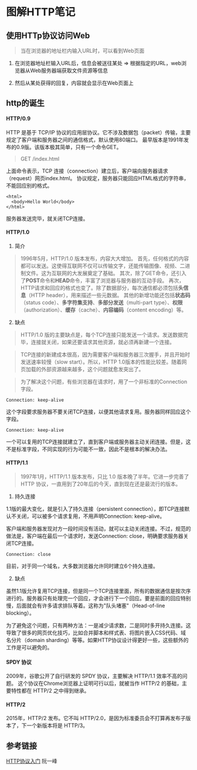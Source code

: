 # 图解HTTP笔记

## 使用HTTp协议访问Web
> 当在浏览器的地址栏内输入URL时，可以看到Web页面

1. 在浏览器地址栏输入URL后，信息会被送往某处 => 根据指定的URL，web浏览器从Web服务器端获取文件资源等信息

2. 然后从某处获得的回复，内容就会显示在Web页面上

## http的诞生
#### HTTP/0.9


HTTP 是基于 TCP/IP 协议的应用层协议。它不涉及数据包（packet）传输，主要规定了客户端和服务器之间的通信格式，默认使用80端口。
最早版本是1991年发布的0.9版。该版本极其简单，只有一个命令GET。

> GET /index.html


上面命令表示，TCP 连接（connection）建立后，客户端向服务器请求（request）网页index.html。
协议规定，服务器只能回应HTML格式的字符串，不能回应别的格式。
```
<html>
  <body>Hello World</body>
</html>
```

服务器发送完毕，就关闭TCP连接。

#### HTTP/1.0
1. 简介
>1996年5月，HTTP/1.0 版本发布，内容大大增加。
首先，任何格式的内容都可以发送。这使得互联网不仅可以传输文字，还能传输图像、视频、二进制文件。这为互联网的大发展奠定了基础。
其次，除了GET命令，还引入了**POST**命令和**HEAD**命令，丰富了浏览器与服务器的互动手段。
再次，HTTP请求和回应的格式也变了。除了数据部分，每次通信都必须包括**头信息**（HTTP header），用来描述一些元数据。
其他的新增功能还包括**状态码**（status code）、**多字符集支持**、**多部分发送**（multi-part type）、**权限**（authorization）、**缓存**（cache）、**内容编码**（content encoding）等。

2. 缺点
> HTTP/1.0 版的主要缺点是，每个TCP连接只能发送一个请求。发送数据完毕，连接就关闭，如果还要请求其他资源，就必须再新建一个连接。

> TCP连接的新建成本很高，因为需要客户端和服务器三次握手，并且开始时发送速率较慢（slow start）。所以，HTTP 1.0版本的性能比较差。随着网页加载的外部资源越来越多，这个问题就愈发突出了。

> 为了解决这个问题，有些浏览器在请求时，用了一个非标准的Connection字段。
```
Connection: keep-alive
```
这个字段要求服务器不要关闭TCP连接，以便其他请求复用。服务器同样回应这个字段。
```
Connection: keep-alive
```
一个可以复用的TCP连接就建立了，直到客户端或服务器主动关闭连接。但是，这不是标准字段，不同实现的行为可能不一致，因此不是根本的解决办法。

#### HTTP/1.1
>1997年1月，HTTP/1.1 版本发布，只比 1.0 版本晚了半年。它进一步完善了 HTTP 协议，一直用到了20年后的今天，直到现在还是最流行的版本。


1. 持久连接

1.1版的最大变化，就是引入了持久连接（persistent connection），即TCP连接默认不关闭，可以被多个请求复用，不用声明Connection: keep-alive。

客户端和服务器发现对方一段时间没有活动，就可以主动关闭连接。不过，规范的做法是，客户端在最后一个请求时，发送Connection: close，明确要求服务器关闭TCP连接。
```
Connection: close
```
目前，对于同一个域名，大多数浏览器允许同时建立6个持久连接。

2. 缺点

虽然1.1版允许复用TCP连接，但是同一个TCP连接里面，所有的数据通信是按次序进行的。服务器只有处理完一个回应，才会进行下一个回应。要是前面的回应特别慢，后面就会有许多请求排队等着。这称为"队头堵塞"（Head-of-line blocking）。

为了避免这个问题，只有两种方法：一是减少请求数，二是同时多开持久连接。这导致了很多的网页优化技巧，比如合并脚本和样式表、将图片嵌入CSS代码、域名分片（domain sharding）等等。如果HTTP协议设计得更好一些，这些额外的工作是可以避免的。

#### SPDY 协议
2009年，谷歌公开了自行研发的 SPDY 协议，主要解决 HTTP/1.1 效率不高的问题。
这个协议在Chrome浏览器上证明可行以后，就被当作 HTTP/2 的基础，主要特性都在 HTTP/2 之中得到继承。
#### HTTP/2
2015年，HTTP/2 发布。它不叫 HTTP/2.0，是因为标准委员会不打算再发布子版本了，下一个新版本将是 HTTP/3。


## 参考链接

[HTTP协议入门](http://www.ruanyifeng.com/blog/2016/08/http.html) 阮一峰
